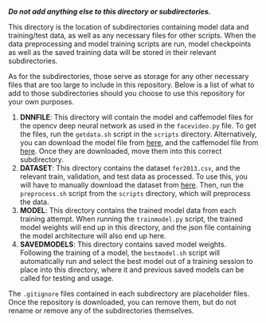 ***Do not add anything else to this directory or subdirectories.***

This directory is the location of subdirectories containing model data and training/test data, as 
well as any necessary files for other scripts. When the data preprocessing and model training scripts are run, model checkpoints as well as the 
saved training data will be stored in their relevant subdirectories. 

As for the subdirectories, those serve as storage for any other necessary files that are
too large to include in this repository. Below is a list of what to add to those subdirectories
should you choose to use this repository for your own purposes. 

1. **DNNFILE**: This directory will contain the model and caffemodel files for the opencv deep neural network as
used in the `facevideo.py` file. To get the files, run the `getdata.sh` script in the `scripts` directory.
Alternatively, you can download the model file from 
[here](https://github.com/opencv/opencv/blob/master/samples/dnn/face_detector/deploy.prototxt), 
and the caffemodel file from [here](https://raw.githubusercontent.com/opencv/opencv_3rdparty/dnn_samples_face_detector_20180205_fp16/res10_300x300_ssd_iter_140000_fp16.caffemodel).
Once they are downloaded, move them into this correct subdirectory. 
2. **DATASET**: This directory contains the dataset `fer2013.csv`,  and the relevant train, validation, and test data as 
processed. To use this, you will have to manually download the dataset from [here](https://www.kaggle.com/deadskull7/fer2013).
Then, run the `preprocess.sh` script from the `scripts` directory, which will preprocess the data.
3. **MODEL**: This directory contains the trained model data from each training attempt. When running the `trainmodel.py` script,
the trained model weights will end up in this directory, and the json file containing the model architecture will also end up here.
4. **SAVEDMODELS**: This directory contains saved model weights. Following the training of a model, the `bestmodel.sh` script will automatically
run and select the best model out of a training session to place into this directory, where it and previous 
saved models can be called for testing and usage. 

The `.gitignore` files contained in each subdirectory are placeholder files. Once the repository is downloaded, you can remove them,
but do not rename or remove any of the subdirectories themselves.

